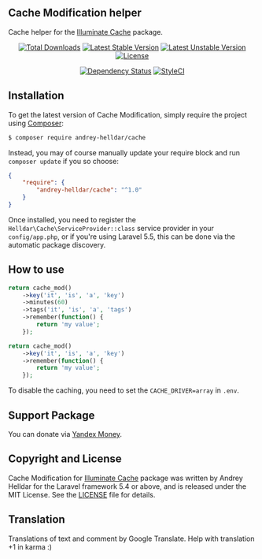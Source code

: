 ## Cache Modification helper

Cache helper for the [Illuminate Cache](https://github.com/illuminate/cache) package.


<p align="center">
<a href="https://packagist.org/packages/andrey-helldar/cache"><img src="https://img.shields.io/packagist/dt/andrey-helldar/cache.svg?style=flat-square" alt="Total Downloads" /></a>
<a href="https://packagist.org/packages/andrey-helldar/cache"><img src="https://poser.pugx.org/andrey-helldar/cache/v/stable?format=flat-square" alt="Latest Stable Version" /></a>
<a href="https://packagist.org/packages/andrey-helldar/cache"><img src="https://poser.pugx.org/andrey-helldar/cache/v/unstable?format=flat-square" alt="Latest Unstable Version" /></a>
<a href="https://github.com/andrey-helldar/cache"><img src="https://poser.pugx.org/andrey-helldar/cache/license?format=flat-square" alt="License" /></a>
</p>


<p align="center">
<a href='https://packagist.org/packages/andrey-helldar/cache'><img src='https://img.shields.io/librariesio/github/andrey-helldar/cache.svg?style=flat-square' alt="Dependency Status" /></a>
<a href="https://styleci.io/repos/119809288"><img src="https://styleci.io/repos/119809288/shield" alt="StyleCI" /></a>
</p>

## Installation

To get the latest version of Cache Modification, simply require the project using [Composer](https://getcomposer.org/):

```bash
$ composer require andrey-helldar/cache
```

Instead, you may of course manually update your require block and run `composer update` if you so choose:

```json
{
    "require": {
        "andrey-helldar/cache": "^1.0"
    }
}
```

Once installed, you need to register the `Helldar\Cache\ServiceProvider::class` service provider in your `config/app.php`, or if you're using Laravel 5.5, this can be done via the automatic package discovery.


## How to use

```php
return cache_mod()
    ->key('it', 'is', 'a', 'key')
    ->minutes(60)
    ->tags('it', 'is', 'a', 'tags')
    ->remember(function() {
        return 'my value';
    });

return cache_mod()
    ->key('it', 'is', 'a', 'key')
    ->remember(function() {
        return 'my value';
    });
```

To disable the caching, you need to set the `CACHE_DRIVER=array` in `.env`.


## Support Package

You can donate via [Yandex Money](https://money.yandex.ru/quickpay/shop-widget?account=410012608840929&quickpay=shop&payment-type-choice=on&mobile-payment-type-choice=on&writer=seller&targets=Andrey+Helldar%3A+Open+Source+Projects&targets-hint=&default-sum=&button-text=04&mail=on&successURL=).

## Copyright and License

Cache Modification for [Illuminate Cache](https://github.com/illuminate/cache) package was written by Andrey Helldar for the Laravel framework 5.4 or above, and is released under the MIT License. See the [LICENSE](LICENSE) file for details.

## Translation

Translations of text and comment by Google Translate. Help with translation +1 in karma :)
